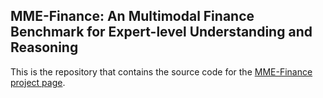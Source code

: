 
## MME-Finance: An Multimodal Finance Benchmark for Expert-level Understanding and Reasoning

This is the repository that contains the source code for the [MME-Finance project page](https://hithink-research.github.io/MME-Finance/).

